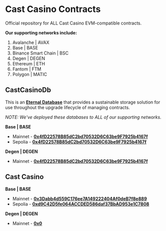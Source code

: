 # Cast Casino Contracts

Official repository for ALL Cast Casino EVM-compatible contracts.

__Our supporting networks include:__

1. Avalanche | AVAX
2. Base | BASE
2. Binance Smart Chain | BSC
3. Degen | DEGEN
3. Ethereum | ETH
4. Fantom | FTM
5. Polygon | MATIC


## CastCasinoDb

This is an __[Eternal Database](https://blog.colony.io/writing-upgradeable-contracts-in-solidity-6743f0eecc88)__ that provides a sustainable storage solution for use throughout the upgrade lifecycle of managing contracts.

_NOTE: We've deployed these databases to ALL of our supporting networks._

__Base | BASE__

- Mainnet - [__0x4fD22578B85dC2bd70532D6C63be9F7925b4167f__](https://basescan.org/address/0x4fD22578B85dC2bd70532D6C63be9F7925b4167f#code)
- Sepolia - [__0x4fD22578B85dC2bd70532D6C63be9F7925b4167f__](https://sepolia.basescan.org/address/0x4fD22578B85dC2bd70532D6C63be9F7925b4167f#code)

__Degen | DEGEN__

- Mainnet - [__0x4fD22578B85dC2bd70532D6C63be9F7925b4167f__](https://explorer.degen.tips/address/0x4fD22578B85dC2bd70532D6C63be9F7925b4167f?tab=contract)


## Cast Casino

__Base | BASE__

- Mainnet - [__0x3Dabb4d559C176ee7A149222404Af0deB7f8e889__](https://basescan.org/address/0x3Dabb4d559C176ee7A149222404Af0deB7f8e889#code)
- Sepolia - [__0xd9C42D5fe064ACCDED586daf37BbAD953e1C7808__](https://sepolia.basescan.org/address/0xd9C42D5fe064ACCDED586daf37BbAD953e1C7808#code)

__Degen | DEGEN__

- Mainnet - [__0x0__](https://explorer.degen.tips/address/0x0?tab=contract)
